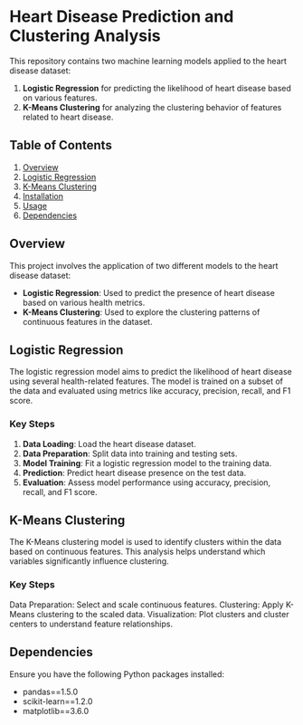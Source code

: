 # Heart Disease Prediction and Clustering Analysis

This repository contains two machine learning models applied to the heart disease dataset:
1. **Logistic Regression** for predicting the likelihood of heart disease based on various features.
2. **K-Means Clustering** for analyzing the clustering behavior of features related to heart disease.

## Table of Contents
1. [Overview](#overview)
2. [Logistic Regression](#logistic-regression)
3. [K-Means Clustering](#k-means-clustering)
4. [Installation](#installation)
5. [Usage](#usage)
6. [Dependencies](#dependencies)

## Overview

This project involves the application of two different models to the heart disease dataset:
- **Logistic Regression**: Used to predict the presence of heart disease based on various health metrics.
- **K-Means Clustering**: Used to explore the clustering patterns of continuous features in the dataset.

## Logistic Regression

The logistic regression model aims to predict the likelihood of heart disease using several health-related features. The model is trained on a subset of the data and evaluated using metrics like accuracy, precision, recall, and F1 score.

### Key Steps
1. **Data Loading**: Load the heart disease dataset.
2. **Data Preparation**: Split data into training and testing sets.
3. **Model Training**: Fit a logistic regression model to the training data.
4. **Prediction**: Predict heart disease presence on the test data.
5. **Evaluation**: Assess model performance using accuracy, precision, recall, and F1 score.

## K-Means Clustering

The K-Means clustering model is used to identify clusters within the data based on continuous features. This analysis helps understand which variables significantly influence clustering.

### Key Steps
Data Preparation: Select and scale continuous features.
Clustering: Apply K-Means clustering to the scaled data.
Visualization: Plot clusters and cluster centers to understand feature relationships.

## Dependencies

Ensure you have the following Python packages installed:

- pandas==1.5.0
- scikit-learn==1.2.0
- matplotlib==3.6.0



